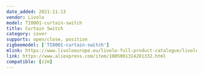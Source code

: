```yaml
---
date_added: 2021-11-13
vendor: Livolo
model: TI0001-curtain-switch
title: Curtain Switch
category: cover
supports: open/close, position
zigbeemodel: ['TI0001-curtain-switch']
mlink: https://www.livoloeurope.eu/livolo-full-product-catalogue/livolo-zigbee-touch-light-switches
link: https://www.aliexpress.com/item/1005001314281332.html
compatible: [z2m]
---
```


